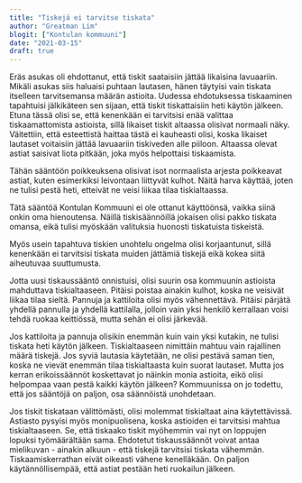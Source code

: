 ```yaml
---
title: "Tiskejä ei tarvitse tiskata"
author: "Greatman Lim"
blogit: ["Kontulan kommuuni"]
date: "2021-03-15"
draft: true
---
```


Eräs asukas oli ehdottanut, että tiskit saataisiin jättää likaisina lavuaariin. Mikäli asukas siis haluaisi puhtaan lautasen, hänen täytyisi vain tiskata itselleen tarvitsemansa määrän astioita. Uudessa ehdotuksessa tiskaaminen tapahtuisi jälkikäteen sen sijaan, että tiskit tiskattaisiin heti käytön jälkeen. Etuna tässä olisi se, että kenenkään ei tarvitsisi enää valittaa tiskaamattomista astioista, sillä likaiset tiskit altaassa olisivat normaali näky. Väitettiin, että esteettistä haittaa tästä ei kauheasti olisi, koska likaiset lautaset voitaisiin jättää lavuaariin tiskiveden alle piiloon. Altaassa olevat astiat saisivat liota pitkään, joka myös helpottaisi tiskaamista.

Tähän sääntöön poikkeuksena olisivat isot normaalista arjesta poikkeavat astiat, kuten esimerkiksi leivontaan liittyvät kulhot. Näitä harva käyttää, joten ne tulisi pestä heti, etteivät ne veisi liikaa tilaa tiskialtaassa.

Tätä sääntöä Kontulan Kommuuni ei ole ottanut käyttöönsä, vaikka siinä onkin oma hienoutensa. Näillä tiskisäännöillä jokaisen olisi pakko tiskata omansa, eikä tulisi myöskään valituksia huonosti tiskatuista tiskeistä.

Myös usein tapahtuva tiskien unohtelu ongelma olisi korjaantunut, sillä kenenkään ei tarvitsisi tiskata muiden jättämiä tiskejä eikä kokea siitä aiheutuvaa suuttumusta.

Jotta uusi tiskaussääntö onnistuisi, olisi suurin osa kommuunin astioista mahduttava tiskialtaaseen. Pitäisi poistaa ainakin kulhot, koska ne veisivät liikaa tilaa sieltä. Pannuja ja kattiloita olisi myös vähennettävä. Pitäisi pärjätä yhdellä pannulla ja yhdellä kattilalla, jolloin vain yksi henkilö kerrallaan voisi tehdä ruokaa keittiössä, mutta sehän ei olisi järkevää.

Jos kattiloita ja pannuja olisikin enemmän kuin vain yksi kutakin, ne tulisi tiskata heti käytön jälkeen. Tiskialtaaseen nimittäin mahtuu vain rajallinen määrä tiskejä. Jos syviä lautasia käytetään, ne olisi pestävä saman tien, koska ne vievät enemmän tilaa tiskialtaasta kuin suorat lautaset. Mutta jos kerran erikoissäännöt koskettavat jo näinkin monia astioita, eikö olisi helpompaa vaan pestä kaikki käytön jälkeen? Kommuunissa on jo todettu, että jos sääntöjä on paljon, osa säännöistä unohdetaan.

Jos tiskit tiskataan välittömästi, olisi molemmat tiskialtaat aina käytettävissä. Astiasto pysyisi myös monipuolisena, koska astioiden ei tarvitsisi mahtua tiskialtaaseen. Se, että tiskaako tiskit myöhemmin vai nyt on loppujen lopuksi työmäärältään sama. Ehdotetut tiskaussäännöt voivat antaa mielikuvan - ainakin alkuun - että tiskejä tarvitsisi tiskata vähemmän. Tiskaamiskerrathan eivät oikeasti vähene kenelläkään. On paljon käytännöllisempää, että astiat pestään heti ruokailun jälkeen.
